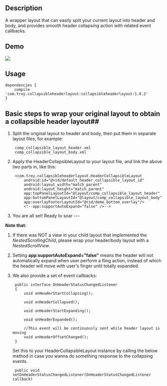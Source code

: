 ## Description ##
A wrapper layout that can easily split your current layout into header and body, and provides smooth header collapsing action with related event callbacks.

## Demo ##
![](https://github.com/kfrozen/HeaderCollapsibleLayout/raw/master/logo/HCLayoutDemo.gif)


## Usage ##
	dependencies {
	    compile 'com.troy.collapsibleheaderlayout:collapsibleheaderlayout:1.0.2'
	}

## Basic steps to wrap your original layout to obtain a collapsible header layout##
1. Split the original layout to header and body, then put them in separate layout files, for example:

		comp_collapsible_layout_header.xml
		comp_collapsible_layout_body.xml

2. Apply the HeaderCollapsibleLayout to your layout file, and link the above two parts in, like this:

		<com.troy.collapsibleheaderlayout.HeaderCollapsibleLayout
            android:id="@+id/default_header_collapsible_layout_id"
            android:layout_width="match_parent"
            android:layout_height="match_parent"
            app:topPanelLayoutId="@layout/comp_collapsible_layout_header"
            app:bottomPanelLayoutId="@layout/comp_collapsible_layout_body"
            app:overlayFooterLayoutId="@+id/demo_bottom_overlay"/>
            <!--app:supportAutoExpand="false" />-->

3. You are all set! Ready to soar ---

**Note that:**

1. If there was NOT a view in your child layout that implemented the *NestedScrollingChild*, please wrap your header/body layout with a *NestedScrollView*.
2. Setting **app:supportAutoExpand="false"** means the header will not automatically expand when user perform a fling action, instead of which the header will move with user's finger until totally expanded.
3. We also provide a set of event callbacks:

		public interface OnHeaderStatusChangedListener
		{
		    void onHeaderStartCollapsing();
		
		    void onHeaderCollapsed();
		
		    void onHeaderStartExpanding();
		
		    void onHeaderExpanded();
		
		    //This event will be continuously sent while header layout is moving
		    void onHeaderOffsetChanged();
		}

	Set this to your HeaderCollapsibleLayout instance by calling the below method in case you wanna do something response to the collapsing events.

		public void setOnHeaderStatusChangedListener(OnHeaderStatusChangedListener callback)
